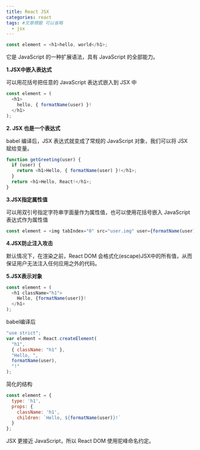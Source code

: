 ```yaml
---
title: React JSX
categories: react
tags: #文章標籤 可以省略
  - jsx
---
```


```js
const element = <h1>hello, world</h1>;
```

它是 JavaScript 的一种扩展语法，具有 JavaScript 的全部能力。

**1.JSX中嵌入表达式**

可以用花括号把任意的 JavaScript 表达式嵌入到 JSX 中

```js
const element = (
  <h1>
    hello, { formatName(user) }!
  </h1>
);
```

**2. JSX 也是一个表达式**

babel 编译后，JSX 表达式就变成了常规的 JavaScript 对象，我们可以将 JSX 赋给变量。

```js
function getGreeting(user) {
  if (user) {
    return <h1>Hello, { formatName(user) }!</h1>;
  }
  return <h1>Hello, React!</h1>;
}
```

**3.JSX指定属性值**

可以用双引号指定字符串字面量作为属性值，也可以使用花括号嵌入 JavaScript 表达式作为属性值

```js
const element = <img tabIndex="0" src="user.img" user={formatName(user)} />;
```

**4.JSX防止注入攻击**

默认情况下，在渲染之前，React DOM 会格式化(escape)JSX中的所有值，从而保证用户无法注入任何应用之外的代码。

**5.JSX表示对象**

```js
const element = (
  <h1 className="h1">
    Hello, {formatName(user)}!
  </h1>
);
```

babel编译后

```js
"use strict";
var element = React.createElement(
  "h1",
  { className: "h1" },
  "Hello, ",
  formatName(user),
  "!"
);
```

简化的结构

```js
const element = {
  type: 'h1',
  props: {
    className: 'h1',
    children: `Hello, ${formatName(user)}!`
  }
};
```

JSX 更接近 JavaScript，所以 React DOM 使用驼峰命名约定。
